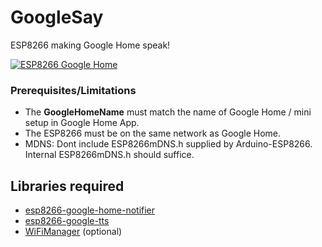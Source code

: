 # GoogleSay
ESP8266 making Google Home speak!

[![ESP8266 Google Home](https://img.youtube.com/vi/aWBr0WYP6Zs/0.jpg)](https://www.youtube.com/watch?v=aWBr0WYP6Zs)

### Prerequisites/Limitations
* The **GoogleHomeName** must match the name of Google Home / mini setup in Google Home App.
* The ESP8266 must be on the same network as Google Home.
* MDNS: Dont include ESP8266mDNS.h supplied by Arduino-ESP8266. Internal ESP8266mDNS.h should suffice.

## Libraries required
* [esp8266-google-home-notifier](https://github.com/horihiro/esp8266-google-home-notifier)
* [esp8266-google-tts](https://github.com/horihiro/esp8266-google-tts)
* [WiFiManager](https://github.com/tzapu/WiFiManager) (optional)
